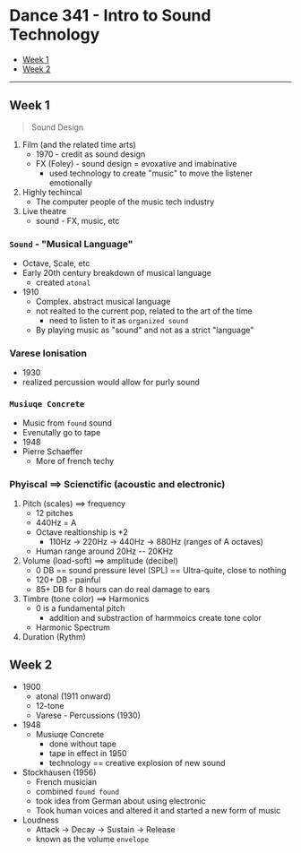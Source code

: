 # Dance 341 - Intro to Sound Technology
* [Week 1](#week-1)
* [Week 2](#week-2)

----

## Week 1

> Sound Design 

1. Film (and the related time arts)
	* 1970 - credit as sound design
	* FX (Foley) - sound design = evoxative and imabinative
		* used technology to create "music" to move the listener emotionally
2. Highly techincal
	* The computer people of the music tech industry
3. Live theatre
	* sound - FX, music, etc

### `Sound` - "Musical Language" 
* Octave, Scale, etc
* Early 20th century breakdown of musical language
	* created `atonal`
* 1910
	* Complex. abstract musical language
	* not realted to the current pop, related to the art of the time
		* need to listen to it as `organized sound`
	* By playing music as "sound" and not as a strict "language"
		
### Varese Ionisation
* 1930
* realized percussion would allow for purly sound
	
### `Musiuqe Concrete`
* Music from `found` sound
* Evenutally go to tape
* 1948
* Pierre Schaeffer
	* More of french techy
		
### Phyiscal ==> Scienctific (acoustic and electronic)
1. Pitch (scales) ==> frequency
	* 12 pitches
	* 440Hz = A
	* Octave realtionship is *2
		* 110Hz -> 220Hz -> 440Hz -> 880Hz (ranges of A octaves)
	* Human range around 20Hz -- 20KHz
2. Volume (load-soft) ==> amplitude (decibel)
	* 0 DB == sound pressure level (SPL) == Ultra-quite, close to nothing
	* 120+ DB - painful
	* 85+ DB for 8 hours can do real damage to ears
3. Timbre (tone color) ==> Harmonics
	* 0 is a fundamental pitch
		* addition and substraction of harmmoics create tone color
	* Harmonic Spectrum
4. Duration (Rythm)

## Week 2

* 1900
	* atonal (1911 onward)
	* 12-tone
	* Varese - Percussions (1930)
* 1948
	* Musiuqe Concrete
		* done without tape
		* tape in effect in 1950
		* technology == creative explosion of new sound
* Stockhausen (1956)
	* French musician
	* combined `found found` 
	* took idea from German about using electronic
	* Took human voices and altered it and started a new form of music
* Loudness
	* Attack -> Decay -> Sustain -> Release
	* known as the volume `envelope`
	